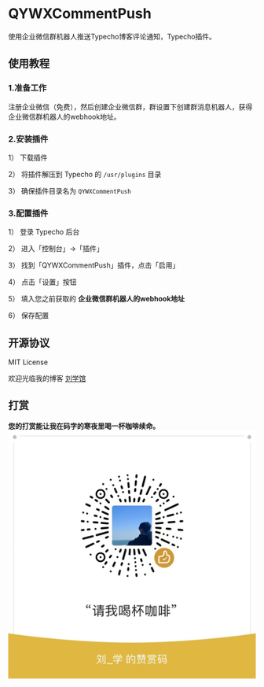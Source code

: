 # QYWXCommentPush
使用企业微信群机器人推送Typecho博客评论通知，Typecho插件。

## 使用教程

### 1.准备工作

注册企业微信（免费），然后创建企业微信群，群设置下创建群消息机器人，获得企业微信群机器人的webhook地址。

### 2.安装插件

1） 下载插件

2） 将插件解压到 Typecho 的 `/usr/plugins` 目录

3） 确保插件目录名为 `QYWXCommentPush`

### 3.配置插件

1） 登录 Typecho 后台

2） 进入「控制台」->「插件」

3） 找到「QYWXCommentPush」插件，点击「启用」

4） 点击「设置」按钮

5） 填入您之前获取的 **企业微信群机器人的webhook地址**

6） 保存配置

## 开源协议

MIT License

欢迎光临我的博客 [刘学馆](https://blog.sexy0769.com/)
## 打赏
**您的打赏能让我在码字的寒夜里喝一杯咖啡续命。**
![coffee](https://github.com/Busy0769/QYWXCommentPush/blob/main/coffee.jpg?raw=true)
